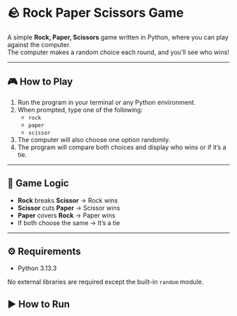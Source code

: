 # 🪨 Rock Paper Scissors Game

A simple **Rock, Paper, Scissors** game written in Python, where you can play against the computer.  
The computer makes a random choice each round, and you’ll see who wins!

---

## 🎮 How to Play

1. Run the program in your terminal or any Python environment.
2. When prompted, type one of the following:
   - `rock`
   - `paper`
   - `scissor`
3. The computer will also choose one option randomly.
4. The program will compare both choices and display who wins or if it’s a tie.

---

## 🧠 Game Logic

- **Rock** breaks **Scissor** → Rock wins  
- **Scissor** cuts **Paper** → Scissor wins  
- **Paper** covers **Rock** → Paper wins  
- If both choose the same → It’s a tie

---

## ⚙️ Requirements

- Python 3.13.3

No external libraries are required except the built-in `random` module.


## ▶️ How to Run


